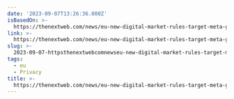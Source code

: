 ```yaml
---
date: '2023-09-07T13:26:36.000Z'
isBasedOn: >-
  https://thenextweb.com/news/eu-new-digital-market-rules-target-meta-google-4-more-tech-giants
link: >-
  https://thenextweb.com/news/eu-new-digital-market-rules-target-meta-google-4-more-tech-giants
slug: >-
  2023-09-07-httpsthenextwebcomnewseu-new-digital-market-rules-target-meta-google-4-more-tech-giants
tags:
  - eu
  - Privacy
title: >-
  https://thenextweb.com/news/eu-new-digital-market-rules-target-meta-google-4-more-tech-giants
---
```


